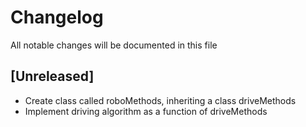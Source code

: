 # Changelog
All notable changes will be documented in this file

## [Unreleased]
- Create class called roboMethods, inheriting a class driveMethods
- Implement driving algorithm as a function of driveMethods
